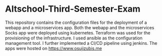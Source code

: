 # Altschool-Third-Semester-Exam
This repository contains the configuration files for the deployment of a webapp and a microservices app.
Both the webapp and the microservices Socks app were deployed using kubernetes. Terraform was used for the provisioning of the infrastructure.
I used ansible as the configuration management tool.
I further implemented a CI/CD pipeline using jenkins. The apps were hosted on https://www.osujizubis.me
